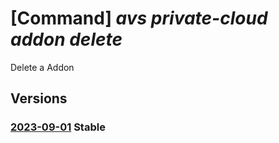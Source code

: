 # [Command] _avs private-cloud addon delete_

Delete a Addon

## Versions

### [2023-09-01](/Resources/mgmt-plane/L3N1YnNjcmlwdGlvbnMve30vcmVzb3VyY2Vncm91cHMve30vcHJvdmlkZXJzL21pY3Jvc29mdC5hdnMvcHJpdmF0ZWNsb3Vkcy97fS9hZGRvbnMve30=/2023-09-01.xml) **Stable**

<!-- mgmt-plane /subscriptions/{}/resourcegroups/{}/providers/microsoft.avs/privateclouds/{}/addons/{} 2023-09-01 -->
